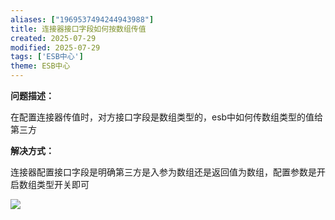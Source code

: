 ```yaml
---
aliases: ["1969537494244943988"]
title: 连接器接口字段如何按数组传值
created: 2025-07-29
modified: 2025-07-29
tags: ['ESB中心']
theme: ESB中心
---
```


**问题描述：**

在配置连接器传值时，对方接口字段是数组类型的，esb中如何传数组类型的值给第三方

**解决方式：**

连接器配置接口字段是明确第三方是入参为数组还是返回值为数组，配置参数是开启数组类型开关即可

![](https://myhelpdoc.oss-cn-heyuan.aliyuncs.com/mdimages/8714376d2f50c530f529499b94fcfbea.jpg)